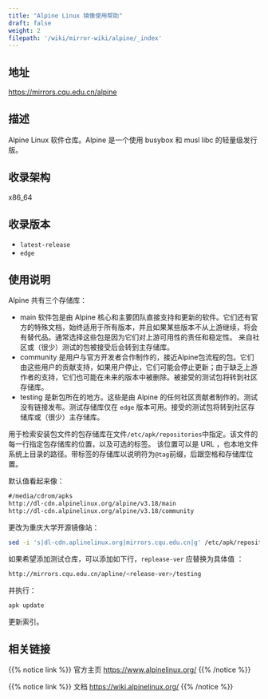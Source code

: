 ```yaml
---
title: "Alpine Linux 镜像使用帮助"
draft: false
weight: 2
filepath: '/wiki/mirror-wiki/alpine/_index'
---
```


## 地址

https://mirrors.cqu.edu.cn/alpine

## 描述

Alpine Linux 软件仓库。Alpine 是一个使用 busybox 和 musl libc 的轻量级发行版。

## 收录架构

x86_64

## 收录版本

- `latest-release`
- `edge`

## 使用说明

Alpine 共有三个存储库：

- main 软件包是由 Alpine 核心和主要团队直接支持和更新的软件。它们还有官方的特殊文档，始终适用于所有版本，并且如果某些版本不从上游继续，将会有替代品。通常选择这些包是因为它们对上游可用性的责任和稳定性。 来自社区或（很少）测试的包被接受后会转到主存储库。
- community 是用户与官方开发者合作制作的，接近Alpine包流程的包。它们由这些用户的贡献支持，如果用户停止，它们可能会停止更新；由于缺乏上游作者的支持，它们也可能在未来的版本中被删除。被接受的测试包将转到社区存储库。
- testing 是新包所在的地方。这些是由 Alpine 的任何社区贡献者制作的。测试没有链接发布。测试存储库仅在 `edge` 版本可用。接受的测试包将转到社区存储库或（很少）主存储库。


用于检索安装包文件的包存储库在文件`/etc/apk/repositories`中指定。该文件的每一行指定包存储库的位置，以及可选的标签。 该位置可以是 URL ，也本地文件系统上目录的路径。带标签的存储库以说明符为`@tag`前缀，后跟空格和存储库位置。

默认值看起来像：

```txt
#/media/cdrom/apks 
http://dl-cdn.alpinelinux.org/alpine/v3.18/main 
http://dl-cdn.alpinelinux.org/alpine/v3.18/community
```

更改为重庆大学开源镜像站：

```bash
sed -i 's|dl-cdn.aplinelinux.org|mirrors.cqu.edu.cn|g' /etc/apk/repositories
```

如果希望添加测试仓库，可以添加如下行，`replease-ver` 应替换为具体值 ：

```bash
http://mirrors.cqu.edu.cn/apline/<release-ver>/testing
```

并执行： 

```bash
apk update
```

更新索引。

## 相关链接

{{% notice link %}}
官方主页
https://www.alpinelinux.org/
{{% /notice %}}


{{% notice link %}}
文档
https://wiki.alpinelinux.org/
{{% /notice %}}

